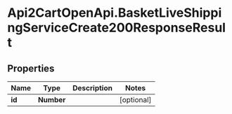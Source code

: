 # Api2CartOpenApi.BasketLiveShippingServiceCreate200ResponseResult

## Properties

Name | Type | Description | Notes
------------ | ------------- | ------------- | -------------
**id** | **Number** |  | [optional] 


